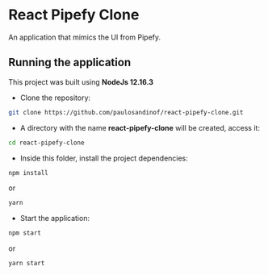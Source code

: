 # React Pipefy Clone

An application that mimics the UI from Pipefy.

## Running the application

This project was built using **NodeJs 12.16.3**

- Clone the repository:

```bash
git clone https://github.com/paulosandinof/react-pipefy-clone.git
```

- A directory with the name **react-pipefy-clone** will be created, access it:

```bash
cd react-pipefy-clone
```

- Inside this folder, install the project dependencies:

```bash
npm install
```

or

```bash
yarn
```

- Start the application:

```bash
npm start
```

or

```bash
yarn start
```
